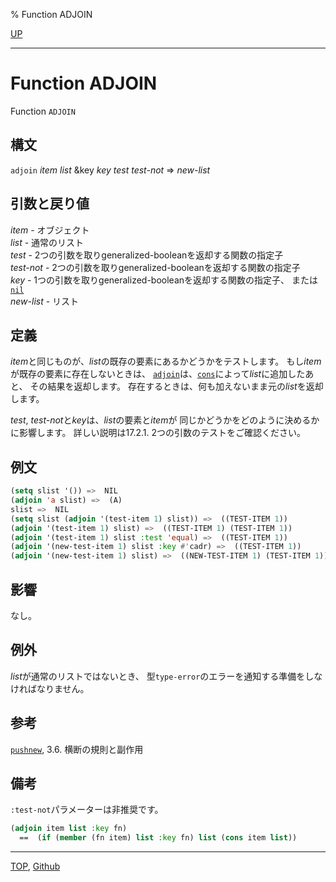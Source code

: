 % Function ADJOIN

[UP](14.2.html)  

---

# Function ADJOIN


Function `ADJOIN`


## 構文

`adjoin` *item* *list* &key *key* *test* *test-not* => *new-list*


## 引数と戻り値

*item* - オブジェクト  
*list* - 通常のリスト  
*test* - 2つの引数を取りgeneralized-booleanを返却する関数の指定子  
*test-not* - 2つの引数を取りgeneralized-booleanを返却する関数の指定子  
*key* - 1つの引数を取りgeneralized-booleanを返却する関数の指定子、
または[`nil`](5.3.nil-variable.html)  
*new-list* - リスト


## 定義

*item*と同じものが、*list*の既存の要素にあるかどうかをテストします。
もし*item*が既存の要素に存在しないときは、
[`adjoin`](14.2.adjoin.html)は、[`cons`](14.2.cons-function.html)によって*list*に追加したあと、
その結果を返却します。
存在するときは、何も加えないまま元の*list*を返却します。

*test*, *test-not*と*key*は、*list*の要素と*item*が
同じかどうかをどのように決めるかに影響します。
詳しい説明は17.2.1. 2つの引数のテストをご確認ください。


## 例文

```lisp
(setq slist '()) =>  NIL 
(adjoin 'a slist) =>  (A) 
slist =>  NIL 
(setq slist (adjoin '(test-item 1) slist)) =>  ((TEST-ITEM 1)) 
(adjoin '(test-item 1) slist) =>  ((TEST-ITEM 1) (TEST-ITEM 1)) 
(adjoin '(test-item 1) slist :test 'equal) =>  ((TEST-ITEM 1)) 
(adjoin '(new-test-item 1) slist :key #'cadr) =>  ((TEST-ITEM 1)) 
(adjoin '(new-test-item 1) slist) =>  ((NEW-TEST-ITEM 1) (TEST-ITEM 1)) 
```


## 影響

なし。


## 例外

*list*が通常のリストではないとき、
型`type-error`のエラーを通知する準備をしなければなりません。


## 参考

[`pushnew`](14.2.pushnew.html),
3.6. 横断の規則と副作用


## 備考

`:test-not`パラメーターは非推奨です。

```lisp
(adjoin item list :key fn)
  ==  (if (member (fn item) list :key fn) list (cons item list))
```


---
[TOP](index.html),  [Github](https://github.com/nptcl/npt-japanese)

